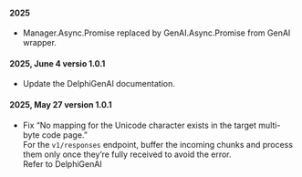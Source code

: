 #### 2025
- Manager.Async.Promise replaced by GenAI.Async.Promise from GenAI wrapper.

#### 2025, June 4 versio 1.0.1
- Update the DelphiGenAI documentation.

#### 2025, May 27 version 1.0.1
- Fix “No mapping for the Unicode character exists in the target multi-byte code page.” <br > 
For the `v1/responses` endpoint, buffer the incoming chunks and process them only once they’re fully received to avoid the error. <br> 
Refer to DelphiGenAI
